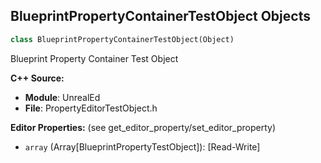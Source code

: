 ## BlueprintPropertyContainerTestObject Objects

```python
class BlueprintPropertyContainerTestObject(Object)
```

Blueprint Property Container Test Object

**C++ Source:**

- **Module**: UnrealEd
- **File**: PropertyEditorTestObject.h

**Editor Properties:** (see get_editor_property/set_editor_property)

- ``array`` (Array[BlueprintPropertyTestObject]):  [Read-Write]

<a id="unreal.TestSparseClassDataBase"></a>